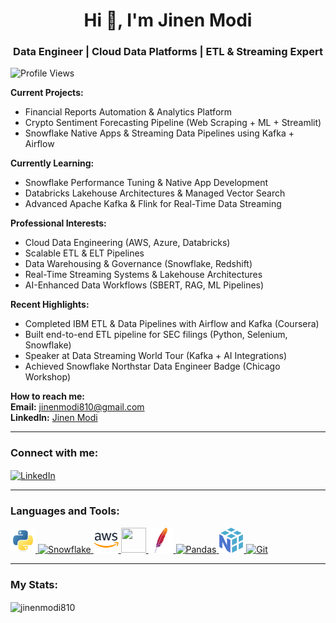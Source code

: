 <h1 align="center">Hi 👋, I'm Jinen Modi</h1>
<h3 align="center">Data Engineer | Cloud Data Platforms | ETL & Streaming Expert</h3>

<p align="left">
    <img src="https://komarev.com/ghpvc/?username=jinenmodi810&label=Profile%20views&color=0e75b6&style=flat" alt="Profile Views" />
</p>

 **Current Projects:**
- Financial Reports Automation & Analytics Platform
- Crypto Sentiment Forecasting Pipeline (Web Scraping + ML + Streamlit)
- Snowflake Native Apps & Streaming Data Pipelines using Kafka + Airflow

 **Currently Learning:**
- Snowflake Performance Tuning & Native App Development
- Databricks Lakehouse Architectures & Managed Vector Search
- Advanced Apache Kafka & Flink for Real-Time Data Streaming

**Professional Interests:**
- Cloud Data Engineering (AWS, Azure, Databricks)
- Scalable ETL & ELT Pipelines
- Data Warehousing & Governance (Snowflake, Redshift)
- Real-Time Streaming Systems & Lakehouse Architectures
- AI-Enhanced Data Workflows (SBERT, RAG, ML Pipelines)

 **Recent Highlights:**
- Completed IBM ETL & Data Pipelines with Airflow and Kafka (Coursera)
- Built end-to-end ETL pipeline for SEC filings (Python, Selenium, Snowflake)
- Speaker at Data Streaming World Tour (Kafka + AI Integrations)
- Achieved Snowflake Northstar Data Engineer Badge (Chicago Workshop)

 **How to reach me:**  
**Email:** jinenmodi810@gmail.com  
**LinkedIn:** [Jinen Modi](https://www.linkedin.com/in/jinen-modi-96a779195/)

---

<h3 align="left">Connect with me:</h3>
<p align="left">
    <a href="https://www.linkedin.com/in/jinen-modi-96a779195/" target="blank">
        <img align="center" src="https://raw.githubusercontent.com/rahuldkjain/github-profile-readme-generator/master/src/images/icons/Social/linked-in-alt.svg" alt="LinkedIn" height="30" width="40" />
    </a>
</p>

---

<h3 align="left">Languages and Tools:</h3>
<p align="left">
    <a href="https://www.python.org/" target="_blank">
        <img src="https://raw.githubusercontent.com/devicons/devicon/master/icons/python/python-original.svg" alt="Python" width="40" height="40" />
    </a>
    <a href="https://www.snowflake.com/" target="_blank">
        <img src="https://upload.wikimedia.org/wikipedia/commons/f/ff/Snowflake_Logo.svg" alt="Snowflake" width="40" height="40" />
    </a>
    <a href="https://aws.amazon.com/" target="_blank">
        <img src="https://raw.githubusercontent.com/devicons/devicon/master/icons/amazonwebservices/amazonwebservices-original-wordmark.svg" alt="AWS" width="40" height="40" />
    </a>
    <a href="https://databricks.com/" target="_blank">
        <img src="https://www.advsyscon.com/wp-content/uploads/logo-databricks-inner.svg" width="40" height="40" />
    </a>
    <a href="https://airflow.apache.org/" target="_blank">
        <img src="https://raw.githubusercontent.com/devicons/devicon/master/icons/apache/apache-original.svg" alt="Airflow" width="40" height="40" />
    </a>
    <a href="https://pandas.pydata.org/" target="_blank">
        <img src="https://raw.githubusercontent.com/simple-icons/simple-icons/develop/icons/pandas.svg" alt="Pandas" width="40" height="40" />
    </a>
    <a href="https://numpy.org/" target="_blank">
        <img src="https://raw.githubusercontent.com/devicons/devicon/master/icons/numpy/numpy-original.svg" alt="NumPy" width="40" height="40" />
    </a>
    <a href="https://git-scm.com/" target="_blank">
        <img src="https://www.vectorlogo.zone/logos/git-scm/git-scm-icon.svg" alt="Git" width="40" height="40" />
    </a>
</p>

---

<h3 align="left">My Stats:</h3>
<p>
    <img align="center" src="https://github-readme-stats.vercel.app/api/top-langs?username=jinenmodi810&show_icons=true&locale=en&layout=compact" alt="jinenmodi810" />
</p>

